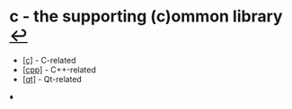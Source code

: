 # c - the supporting (c)ommon library [↩](../doc.md)

* [[c]](c/doc.md) - C-related
* [[cpp]](cpp/doc.md) - C++-related
* [[qt]](qt/doc.md) - Qt-related

♦